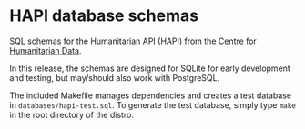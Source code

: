 HAPI database schemas
=====================

SQL schemas for the Humanitarian API (HAPI) from the [Centre for
Humanitarian Data](https://centre.humdata.org).

In this release, the schemas are designed for SQLite for early
development and testing, but may/should also work with PostgreSQL.

The included Makefile manages dependencies and creates a test database
in ``databases/hapi-test.sql``. To generate the test database, simply
type ``make`` in the root directory of the distro.